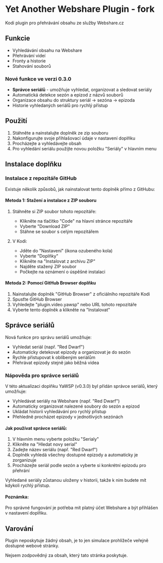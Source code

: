 # Yet Another Webshare Plugin - fork

Kodi plugin pro přehrávání obsahu ze služby Webshare.cz

## Funkcie

- Vyhledávání obsahu na Webshare
- Přehrávání videí
- Fronty a historie
- Stahování souborů

### Nové funkce ve verzi 0.3.0

- **Správce seriálů** - umožňuje vyhledat, organizovat a sledovat seriály
- Automatická detekce sezón a epizod z názvů souborů
- Organizace obsahu do struktury seriál -> sezóna -> epizoda
- Historie vyhledaných seriálů pro rychlý přístup

## Použití

1. Stáhněte a nainstalujte doplněk ze zip souboru
2. Nakonfigurujte svoje přihlašovací údaje v nastavení doplňku
3. Procházejte a vyhledávejte obsah
4. Pro vyhledání seriálu použijte novou položku "Seriály" v hlavním menu

## Instalace doplňku

### Instalace z repozitáře GitHub

Existuje několik způsobů, jak nainstalovat tento doplněk přímo z GitHubu:

#### Metoda 1: Stažení a instalace z ZIP souboru

1. Stáhněte si ZIP soubor tohoto repozitáře:

   - Klikněte na tlačítko "Code" na hlavní stránce repozitáře
   - Vyberte "Download ZIP"
   - Stáhne se soubor s celým repozitářem
     
2. V Kodi:
   
   - Jděte do "Nastavení" (ikona ozubeného kola)
   - Vyberte "Doplňky"
   - Klikněte na "Instalovat z archivu ZIP"
   - Najděte stažený ZIP soubor
   - Počkejte na oznámení o úspěšné instalaci

#### Metoda 2: Pomocí GitHub Browser doplňku

1. Nainstalujte doplněk "GitHub Browser" z oficiálního repozitáře Kodi
2. Spusťte GitHub Browser
3. Vyhledejte "plugin.video.yawsp" nebo URL tohoto repozitáře
4. Vyberte tento doplněk a klikněte na "Instalovat"

## Správce seriálů

Nová funkce pro správu seriálů umožňuje:

- Vyhledat seriál (např. "Red Dwarf")
- Automaticky detekovat epizody a organizovat je do sezón
- Rychle přistupovat k oblíbeným seriálům
- Přehrávat epizody stejně jako běžná videa

### Nápověda pro správce seriálů

V této aktualizaci doplňku YaWSP (v0.3.0) byl přidán správce seriálů, který umožňuje:

- Vyhledávat seriály na Webshare (např. "Red Dwarf")
- Automaticky organizovat nalezené soubory do sezón a epizod
- Ukládat historii vyhledávání pro rychlý přístup
- Přehledně procházet epizody v jednotlivých sezónách

#### Jak používat správce seriálů:

1. V hlavním menu vyberte položku "Serialy"
2. Klikněte na "Hledat novy serial"
3. Zadejte název seriálu (např. "Red Dwarf")
4. Doplněk vyhledá všechny dostupné epizody a automaticky je zorganizuje
5. Procházejte seriál podle sezón a vyberte si konkrétní epizodu pro přehrání

Vyhledané seriály zůstanou uloženy v historii, takže k nim budete mít kdykoli rychlý přístup.

#### Poznámka:

Pro správné fungování je potřeba mít platný účet Webshare a být přihlášen v nastavení doplňku.

## Varování

Plugin neposkytuje žádný obsah, je to jen simulace prohlížeče veřejně dostupné webové stránky.

Nejsem zodpovědný za obsah, který tato stránka poskytuje.
